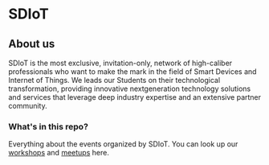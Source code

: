 # SDIoT 
## About us
SDIoT is the most exclusive, invitation-only, network of high-caliber professionals who want to make the mark
in the field of Smart Devices and Internet of Things. We leads our Students on their technological
transformation, providing innovative nextgeneration technology solutions and services that leverage deep
industry expertise and an extensive partner community.

### What's in this repo?
Everything about the events organized by SDIoT. You can look up our [workshops](/Workshops) and [meetups](/Meetups) here.
